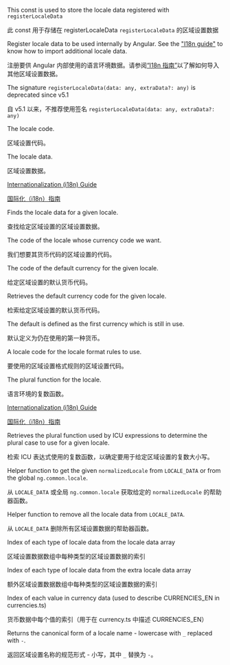 This const is used to store the locale data registered with `registerLocaleData`

此 const 用于存储在 registerLocaleData `registerLocaleData` 的区域设置数据

Register locale data to be used internally by Angular. See the
["I18n guide"](guide/i18n-common-format-data-locale) to know how to import additional locale
data.

注册要供 Angular 内部使用的语言环境数据。请参阅[“I18n
指南”](guide/i18n-common-format-data-locale)以了解如何导入其他区域设置数据。

The signature `registerLocaleData(data: any, extraData?: any)` is deprecated since v5.1

自 v5.1 以来，不推荐使用签名 `registerLocaleData(data: any, extraData?: any)`

The locale code.

区域设置代码。

The locale data.

区域设置数据。

[Internationalization \(i18n\) Guide](https://angular.io/guide/i18n-overview)

[国际化（i18n）指南](https://angular.io/guide/i18n-overview)

Finds the locale data for a given locale.

查找给定区域设置的区域设置数据。

The code of the locale whose currency code we want.

我们想要其货币代码的区域设置的代码。

The code of the default currency for the given locale.

给定区域设置的默认货币代码。

Retrieves the default currency code for the given locale.

检索给定区域设置的默认货币代码。

The default is defined as the first currency which is still in use.

默认定义为仍在使用的第一种货币。

A locale code for the locale format rules to use.

要使用的区域设置格式规则的区域设置代码。

The plural function for the locale.

语言环境的复数函数。

[Internationalization \(i18n\) Guide](/guide/i18n-overview)

[国际化（i18n）指南](https://angular.io/guide/i18n-overview)

Retrieves the plural function used by ICU expressions to determine the plural case to use
for a given locale.

检索 ICU 表达式使用的复数函数，以确定要用于给定区域设置的复数大小写。

Helper function to get the given `normalizedLocale` from `LOCALE_DATA`
or from the global `ng.common.locale`.

从 `LOCALE_DATA` 或全局 `ng.common.locale` 获取给定的 `normalizedLocale` 的帮助器函数。

Helper function to remove all the locale data from `LOCALE_DATA`.

从 `LOCALE_DATA` 删除所有区域设置数据的帮助器函数。

Index of each type of locale data from the locale data array

区域设置数据数组中每种类型的区域设置数据的索引

Index of each type of locale data from the extra locale data array

额外区域设置数据数组中每种类型的区域设置数据的索引

Index of each value in currency data \(used to describe CURRENCIES_EN in currencies.ts\)

货币数据中每个值的索引（用于在 currency.ts 中描述 CURRENCIES_EN）

Returns the canonical form of a locale name - lowercase with `_` replaced with `-`.

返回区域设置名称的规范形式 - 小写，其中 `_` 替换为 `-`。